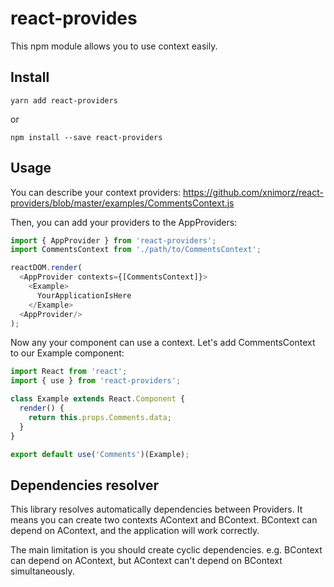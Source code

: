 # react-provides

This npm module allows you to use context easily.

## Install

```
yarn add react-providers
```

or

```
npm install --save react-providers
```

## Usage

You can describe your context providers: https://github.com/xnimorz/react-providers/blob/master/examples/CommentsContext.js

Then, you can add your providers to the AppProviders:

```javascript
import { AppProvider } from 'react-providers';
import CommentsContext from './path/to/CommentsContext';

reactDOM.render(
  <AppProvider contexts={[CommentsContext]}>
    <Example>
      YourApplicationIsHere
    </Example>
  <AppProvider/>
);
```

Now any your component can use a context. Let's add CommentsContext to our Example component:

```javascript
import React from 'react';
import { use } from 'react-providers';

class Example extends React.Component {
  render() {
    return this.props.Comments.data;
  }
}

export default use('Comments')(Example);
```

## Dependencies resolver

This library resolves automatically dependencies between Providers. It means you can create two contexts AContext and BContext. BContext can depend on AContext, and the application will work correctly.

The main limitation is you should create cyclic dependencies. e.g. BContext can depend on AContext, but AContext can't depend on BContext simultaneously.
